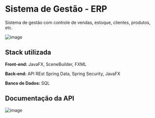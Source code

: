 
# Sistema de Gestão - ERP

Sistema de gestão com controle de vendas, estoque, clientes, produtos, etc.

![image](https://github.com/user-attachments/assets/3491ed58-480a-4882-9943-8bda234f3734)




## Stack utilizada

**Front-end:** JavaFX, SceneBuilder, FXML

**Back-end:** API REst Spring Data, Spring Security, JavaFX

**Banco de Dados:** SQL


## Documentação da API


![image](https://github.com/user-attachments/assets/1c8d0bc0-a47c-4890-ae53-8c099131a24c)
